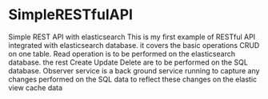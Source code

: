 # SimpleRESTfulAPI
Simple REST API with elasticsearch 
This is my first example of RESTful API integrated with elasticsearch database.
it covers the basic operations CRUD on one table.
Read operation is to be performed on the elasticsearch database.
the rest Create Update Delete are to be performed on the SQL database.
Observer service is a back ground service running to capture any changes performed on the SQL data to reflect these changes on the elastic view cache data 
